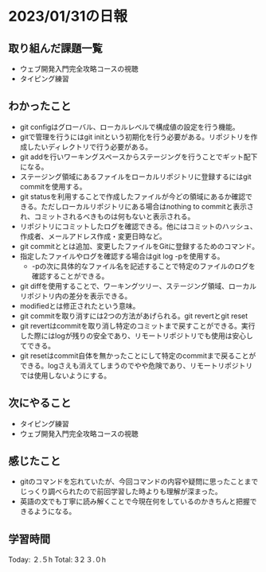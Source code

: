 # 2023/01/31の日報
## 取り組んだ課題一覧
* ウェブ開発入門完全攻略コースの視聴
* タイピング練習
## わかったこと
* git configはグローバル、ローカルレベルで構成値の設定を行う機能。
* gitで管理を行うにはgit initという初期化を行う必要がある。リポジトリを作成したいディレクトリで行う必要がある。
* git addを行いワーキングスペースからステージングを行うことでギット配下になる。
* ステージング領域にあるファイルをローカルリポジトリに登録するにはgit commitを使用する。
* git statusを利用することで作成したファイルが今どの領域にあるか確認できる。ただしローカルリポジトリにある場合はnothing to commitと表示され、コミットされるべきものは何もないと表示される。
* リポジトリにコミットしたログを確認できる。他にはコミットのハッシュ、作成者、メールアドレス作成・変更日時など。
* git commitととは追加、変更したファイルをGitに登録するためのコマンド。
* 指定したファイルやログを確認する場合はgit log -pを使用する。
  *  -pの次に具体的なファイル名を記述することで特定のファイルのログを確認することができる。
*  git diffを使用することで、ワーキングツリー、ステージング領域、ローカルリポジトリ内の差分を表示できる。
*  modifiedとは修正されたという意味。
*  git commitを取り消すには2つの方法があげられる。git revertとgit reset
  *  git revertはcommitを取り消し特定のコミットまで戻すことができる。実行した際にはlogが残りの安全であり、リモートリポジトリでも使用は安心してできる。
  *  git resetはcommit自体を無かったことにして特定のcommitまで戻ることができる。logさえも消えてしまうのでやや危険であり、リモートリポジトリでは使用しないようにする。        
## 次にやること
* タイピング練習
* ウェブ開発入門完全攻略コースの視聴
## 感じたこと
* gitのコマンドを忘れていたが、今回コマンドの内容や疑問に思ったことまでじっくり調べられたので前回学習した時よりも理解が深まった。
* 英語の文でも丁寧に読み解くことで今現在何をしているのかきちんと把握できるようになる。
## 学習時間
Today: ２.５h
Total: 3２３.０h

